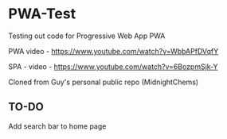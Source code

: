 # PWA-Test
Testing out code for Progressive Web App PWA

PWA video - https://www.youtube.com/watch?v=WbbAPfDVqfY

SPA - video - https://www.youtube.com/watch?v=6BozpmSjk-Y


Cloned from Guy's personal public repo (MidnightChems)


## TO-DO
Add search bar to home page
